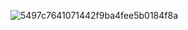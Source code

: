 ![5497c7641071442f9ba4fee5b0184f8a](https://github.com/user-attachments/assets/e255d965-9a97-4438-8c38-f9860cb2e047)
